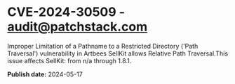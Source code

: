 # CVE-2024-30509 - audit@patchstack.com

Improper Limitation of a Pathname to a Restricted Directory ('Path Traversal') vulnerability in Artbees SellKit allows Relative Path Traversal.This issue affects SellKit: from n/a through 1.8.1.

**Publish date:** 2024-05-17
